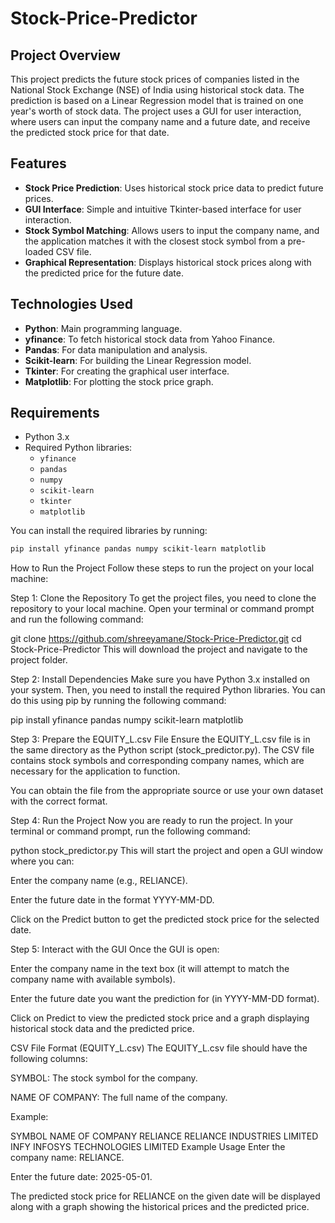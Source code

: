 # Stock-Price-Predictor

## Project Overview
This project predicts the future stock prices of companies listed in the National Stock Exchange (NSE) of India using historical stock data. The prediction is based on a Linear Regression model that is trained on one year's worth of stock data. The project uses a GUI for user interaction, where users can input the company name and a future date, and receive the predicted stock price for that date.

## Features
- **Stock Price Prediction**: Uses historical stock price data to predict future prices.
- **GUI Interface**: Simple and intuitive Tkinter-based interface for user interaction.
- **Stock Symbol Matching**: Allows users to input the company name, and the application matches it with the closest stock symbol from a pre-loaded CSV file.
- **Graphical Representation**: Displays historical stock prices along with the predicted price for the future date.

## Technologies Used
- **Python**: Main programming language.
- **yfinance**: To fetch historical stock data from Yahoo Finance.
- **Pandas**: For data manipulation and analysis.
- **Scikit-learn**: For building the Linear Regression model.
- **Tkinter**: For creating the graphical user interface.
- **Matplotlib**: For plotting the stock price graph.

## Requirements
- Python 3.x
- Required Python libraries:
  - `yfinance`
  - `pandas`
  - `numpy`
  - `scikit-learn`
  - `tkinter`
  - `matplotlib`

You can install the required libraries by running:

```bash
pip install yfinance pandas numpy scikit-learn matplotlib
```

How to Run the Project
Follow these steps to run the project on your local machine:

Step 1: Clone the Repository
To get the project files, you need to clone the repository to your local machine. Open your terminal or command prompt and run the following command:

git clone https://github.com/shreeyamane/Stock-Price-Predictor.git
cd Stock-Price-Predictor
This will download the project and navigate to the project folder.

Step 2: Install Dependencies
Make sure you have Python 3.x installed on your system. Then, you need to install the required Python libraries. You can do this using pip by running the following command:


pip install yfinance pandas numpy scikit-learn matplotlib

Step 3: Prepare the EQUITY_L.csv File
Ensure the EQUITY_L.csv file is in the same directory as the Python script (stock_predictor.py). The CSV file contains stock symbols and corresponding company names, which are necessary for the application to function.

You can obtain the file from the appropriate source or use your own dataset with the correct format.

Step 4: Run the Project
Now you are ready to run the project. In your terminal or command prompt, run the following command:


python stock_predictor.py
This will start the project and open a GUI window where you can:

Enter the company name (e.g., RELIANCE).

Enter the future date in the format YYYY-MM-DD.

Click on the Predict button to get the predicted stock price for the selected date.

Step 5: Interact with the GUI
Once the GUI is open:

Enter the company name in the text box (it will attempt to match the company name with available symbols).

Enter the future date you want the prediction for (in YYYY-MM-DD format).

Click on Predict to view the predicted stock price and a graph displaying historical stock data and the predicted price.

CSV File Format (EQUITY_L.csv)
The EQUITY_L.csv file should have the following columns:

SYMBOL: The stock symbol for the company.

NAME OF COMPANY: The full name of the company.

Example:

SYMBOL	NAME OF COMPANY
RELIANCE	RELIANCE INDUSTRIES LIMITED
INFY	INFOSYS TECHNOLOGIES LIMITED
Example Usage
Enter the company name: RELIANCE.

Enter the future date: 2025-05-01.

The predicted stock price for RELIANCE on the given date will be displayed along with a graph showing the historical prices and the predicted price.
